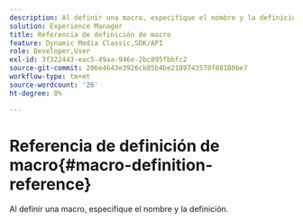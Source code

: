```yaml
---
description: Al definir una macro, especifique el nombre y la definición.
solution: Experience Manager
title: Referencia de definición de macro
feature: Dynamic Media Classic,SDK/API
role: Developer,User
exl-id: 3f322443-eac5-49aa-946e-2bc895fbbfc2
source-git-commit: 206e4643e3926cb85b4be2189743578f88180be7
workflow-type: tm+mt
source-wordcount: '26'
ht-degree: 0%

---
```


# Referencia de definición de macro{#macro-definition-reference}

Al definir una macro, especifique el nombre y la definición.
